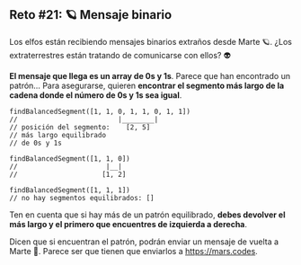 ## Reto #21: 🪐 Mensaje binario

Los elfos están recibiendo mensajes binarios extraños desde Marte 🪐. ¿Los extraterrestres están tratando de comunicarse con ellos? 👽

**El mensaje que llega es un array de 0s y 1s**. Parece que han encontrado un patrón… Para asegurarse, quieren **encontrar el segmento más largo de la cadena donde el número de 0s y 1s sea igual**.

```
findBalancedSegment([1, 1, 0, 1, 1, 0, 1, 1])
//                         |________|
// posición del segmento:    [2, 5]
// más largo equilibrado
// de 0s y 1s

findBalancedSegment([1, 1, 0])
//                      |__|
//                     [1, 2]

findBalancedSegment([1, 1, 1])
// no hay segmentos equilibrados: []
```

Ten en cuenta que si hay más de un patrón equilibrado, **debes devolver el más largo y el primero que encuentres de izquierda a derecha**.

Dicen que si encuentran el patrón, podrán enviar un mensaje de vuelta a Marte 🚀. Parece ser que tienen que enviarlos a https://mars.codes.
